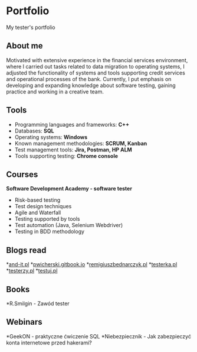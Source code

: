# Portfolio
My tester's portfolio
## About me ##
Motivated with extensive experience in the financial services environment, where I carried out tasks related to data migration to operating systems, I adjusted the functionality of systems and tools supporting credit services and operational processes of the bank.
Currently, I put emphasis on developing and expanding knowledge about software testing, gaining practice and working in a creative team.
## Tools ##
* Programming languages and frameworks: **C++**
* Databases: **SQL**
* Operating systems: **Windows**
* Known management methodologies: **SCRUM, Kanban**
* Test management tools: **Jira, Postman, HP ALM**
* Tools supporting testing: **Chrome console**
## Courses ##
**Software Development Academy - software tester**
* Risk-based testing
* Test design techniques
* Agile and Waterfall
* Testing supported by tools
* Test automation (Java, Selenium Webdriver)
* Testing in BDD methodology
## Blogs read
*[and-it.pl](http://and-it.pl/wpblog/)
*[pwicherski.gitbook.io]( https://pwicherski.gitbook.io/)
*[remigiuszbednarczyk.pl]( https://remigiuszbednarczyk.pl/)
*[testerka.pl]( http://testerka.pl/)
*[testerzy.pl]( https://testerzy.pl/)
*[testuj.pl]( https://testuj.pl/)
## Books
*R.Smilgin - Zawód tester
## Webinars
*GeekON - praktyczne ćwiczenie SQL
*Niebezpiecznik - Jak zabezpieczyć konta internetowe przed hakerami? 



